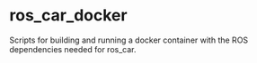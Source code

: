# ros_car_docker
Scripts for building and running a docker container with the ROS dependencies needed for ros_car.

